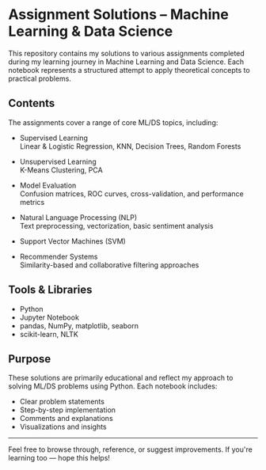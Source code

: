# Assignment Solutions – Machine Learning & Data Science

This repository contains my solutions to various assignments completed during my learning journey in Machine Learning and Data Science. Each notebook represents a structured attempt to apply theoretical concepts to practical problems.

## Contents

The assignments cover a range of core ML/DS topics, including:

- Supervised Learning  
  Linear & Logistic Regression, KNN, Decision Trees, Random Forests

- Unsupervised Learning  
  K-Means Clustering, PCA

- Model Evaluation  
  Confusion matrices, ROC curves, cross-validation, and performance metrics

- Natural Language Processing (NLP)  
  Text preprocessing, vectorization, basic sentiment analysis

- Support Vector Machines (SVM)

- Recommender Systems  
  Similarity-based and collaborative filtering approaches

## Tools & Libraries

- Python  
- Jupyter Notebook  
- pandas, NumPy, matplotlib, seaborn  
- scikit-learn, NLTK 

## Purpose

These solutions are primarily educational and reflect my approach to solving ML/DS problems using Python. Each notebook includes:
- Clear problem statements  
- Step-by-step implementation  
- Comments and explanations  
- Visualizations and insights

---

Feel free to browse through, reference, or suggest improvements. If you're learning too — hope this helps!
